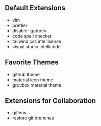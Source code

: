 ## Default Extensions

- vim
- prettier
- disable ligatures
- code spell checker
- tailwind css intellisense
- visual studio intellicode

## Favorite Themes

- github theme
- material icon theme
- gruvbox material theme

## Extensions for Collaboration

- gitlens
- restore git branches
